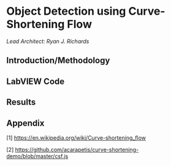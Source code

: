 # Object Detection using Curve-Shortening Flow #

*Lead Architect: Ryan J. Richards*

## Introduction/Methodology ##




## LabVIEW Code ##

## Results ##

## Appendix ##

[1] https://en.wikipedia.org/wiki/Curve-shortening_flow

[2] https://github.com/acarapetis/curve-shortening-demo/blob/master/csf.js
